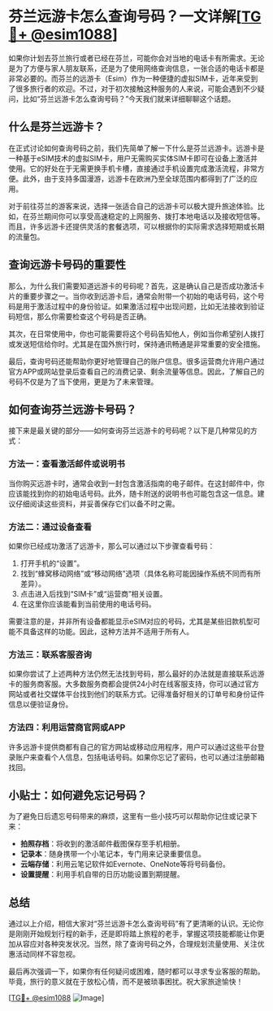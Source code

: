 # 芬兰远游卡怎么查询号码？一文详解[[TG💪+ @esim1088](https://t.me/s/esim1088)]

如果你计划去芬兰旅行或者已经在芬兰，可能你会对当地的电话卡有所需求。无论是为了方便与家人朋友联系，还是为了使用网络查询信息，一张合适的电话卡都是非常必要的。而芬兰的远游卡（Esim）作为一种便捷的虚拟SIM卡，近年来受到了很多旅行者的欢迎。不过，对于初次接触这种服务的人来说，可能会遇到不少疑问，比如“芬兰远游卡怎么查询号码？”今天我们就来详细聊聊这个话题。

## 什么是芬兰远游卡？

在正式讨论如何查询号码之前，我们先简单了解一下什么是芬兰远游卡。远游卡是一种基于eSIM技术的虚拟SIM卡，用户无需购买实体SIM卡即可在设备上激活并使用。它的好处在于无需更换手机卡槽，直接通过手机设置完成激活流程，非常方便。此外，由于支持多国漫游，远游卡在欧洲乃至全球范围内都得到了广泛的应用。

对于前往芬兰的游客来说，选择一张适合自己的远游卡可以极大提升旅途体验。比如，在芬兰期间你可以享受高速稳定的上网服务、拨打本地电话以及接收短信等。而且，许多远游卡还提供灵活的套餐选项，可以根据你的实际需求选择短期或长期的流量包。

## 查询远游卡号码的重要性

那么，为什么我们需要知道远游卡的号码呢？首先，这是确认自己是否成功激活卡片的重要步骤之一。当你收到远游卡后，通常会附带一个初始的电话号码，这个号码是用于激活过程中的身份验证。如果激活过程中出现问题，比如无法接收到验证码短信，那么你需要检查这个号码是否正确。

其次，在日常使用中，你也可能需要将这个号码告知他人，例如当你希望别人拨打或发送短信给你时。尤其是在国外旅行时，保持通讯畅通是非常重要的安全措施。

最后，查询号码还能帮助你更好地管理自己的账户信息。很多运营商允许用户通过官方APP或网站登录后查看自己的消费记录、剩余流量等信息。因此，了解自己的号码不仅是为了当下使用，更是为了未来管理。

## 如何查询芬兰远游卡号码？

接下来是最关键的部分——如何查询芬兰远游卡的号码呢？以下是几种常见的方式：

### 方法一：查看激活邮件或说明书
当你购买远游卡时，通常会收到一封包含激活指南的电子邮件。在这封邮件中，你应该能找到你的初始电话号码。此外，随卡附送的说明书也可能包含这一信息。建议仔细阅读这些资料，并妥善保存它们以备不时之需。

### 方法二：通过设备查看
如果你已经成功激活了远游卡，那么可以通过以下步骤查看号码：
1. 打开手机的“设置”。
2. 找到“蜂窝移动网络”或“移动网络”选项（具体名称可能因操作系统不同而有所差异）。
3. 点击进入后找到“SIM卡”或“运营商”相关设置。
4. 在这里你应该能看到当前使用的电话号码。

需要注意的是，并非所有设备都能显示eSIM对应的号码，尤其是某些旧款机型可能不具备这样的功能。因此，这种方法并不适用于所有人。

### 方法三：联系客服咨询
如果你尝试了上述两种方法仍然无法找到号码，那么最好的办法就是直接联系远游卡的服务商客服。大多数服务商都会提供24小时在线客服支持，你可以通过官方网站或者社交媒体平台找到他们的联系方式。记得准备好相关的订单号和身份证件信息以便验证身份。

### 方法四：利用运营商官网或APP
许多远游卡提供商都有自己的官方网站或移动应用程序，用户可以通过这些平台登录账户来查看个人信息，包括电话号码。如果你忘记了密码，也可以通过注册邮箱找回。

## 小贴士：如何避免忘记号码？

为了避免日后遗忘号码带来的麻烦，这里有一些小技巧可以帮助你记住或记录下来：
- **拍照存档**：将收到的激活邮件截图保存至手机相册。
- **记录本**：随身携带一个小笔记本，专门用来记录重要信息。
- **云端存储**：利用云笔记软件如Evernote、OneNote等将号码备份。
- **设置提醒**：利用手机自带的日历功能设置到期提醒。

## 总结

通过以上介绍，相信大家对“芬兰远游卡怎么查询号码”有了更清晰的认识。无论你是刚刚开始规划行程的新手，还是即将踏上旅程的老手，掌握这项技能都能让你更加从容应对各种突发状况。当然，除了查询号码之外，合理规划流量使用、关注优惠活动同样不容忽视。

最后再次强调一下，如果你有任何疑问或困难，随时都可以寻求专业客服的帮助。毕竟，旅行的意义就在于放松心情，而不是被琐事困扰。祝大家旅途愉快！

[[TG💪+ @esim1088](https://t.me/s/esim1088) ![Image](https://i.postimg.cc/4NQfJmqS/Snipaste-2025-05-13-00-14-12.png)]